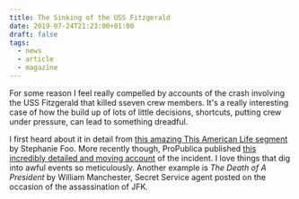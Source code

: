 ```yaml
---
title: The Sinking of the USS Fitzgerald
date: 2019-07-24T21:23:00+01:00
draft: false
tags:
  - news
  - article
  - magazine
---
```


For some reason I feel really compelled by accounts of the crash involving the USS Fitzgerald that killed sseven crew members. It's a really interesting case of how the build up of lots of little decisions, shortcuts, putting crew under pressure, can lead to something dreadful.

I first heard about it in detail from [this amazing This American Life segment](https://www.thisamericanlife.org/634/human-error-in-volatile-situations/act-two-3) by Stephanie Foo. More recently though, ProPublica published [this incredibly detailed and moving account](https://features.propublica.org/navy-accidents/uss-fitzgerald-destroyer-crash-crystal/?src=longreads&utm_source=Longreads+Newsletters&utm_campaign=0d63afabd9-Longreads_Top_5_February_8_2019&utm_medium=email&utm_term=0_bd2ad42066-0d63afabd9-238547769&mc_cid=0d63afabd9&mc_eid=b40fd73cf8) of the incident. I love things that dig into awful events so meticulously. Another example is _The Death of A President_ by William Manchester, Secret Service agent posted on the occasion of the assassination of JFK.
